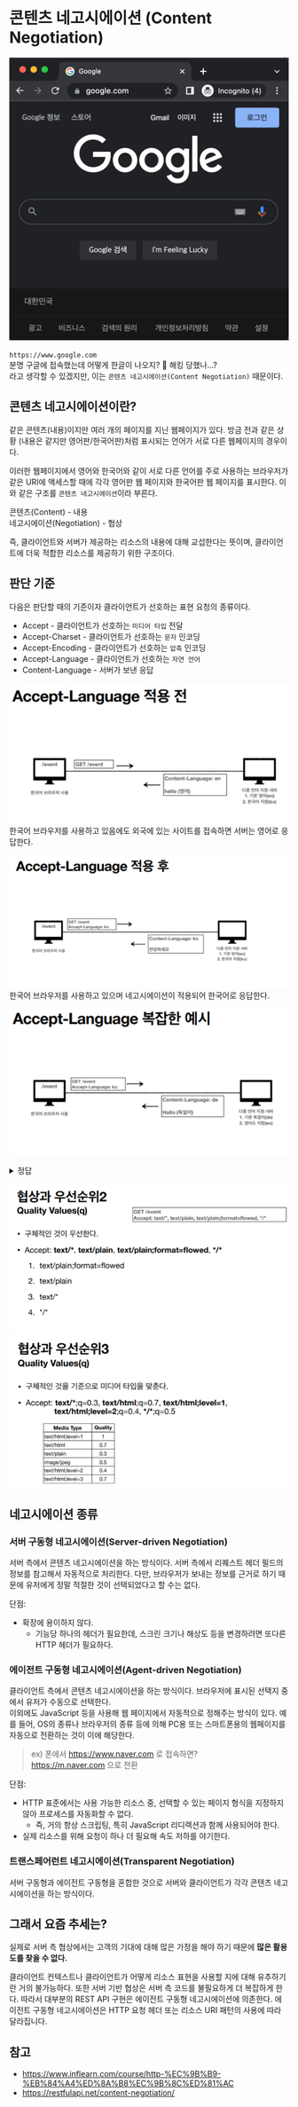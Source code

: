 # 콘텐츠 네고시에이션 (Content Negotiation)

![img.png](images/googleSite.png)

`https://www.google.com`  
분명 구글에 접속했는데 어떻게 한글이 나오지? 🤔 해킹 당했나...?  
라고 생각할 수 있겠지만, 이는 `콘텐츠 네고시에이션(Content Negotiation)` 때문이다.

## 콘텐츠 네고시에이션이란?
같은 콘텐츠(내용)이지만 여러 개의 페이지를 지닌 웹페이지가 있다. 방금 전과 같은 상황 (내용은 같지만 영어판/한국어판)처럼 표시되는 언어가 서로 다른 웹페이지의 경우이다.

이러한 웹페이지에서 영어와 한국어와 같이 서로 다른 언어를 주로 사용하는 브라우저가 같은 URI에 액세스할 때에 각각 영어판 웹 페이지와 한국어판 웹 페이지를 표시한다. 이와 같은 구조를 `콘텐츠 네고시에이션`이라 부른다.

콘텐츠(Content) - 내용  
네고시에이션(Negotiation) - 협상  

즉, 클라이언트와 서버가 제공하는 리소스의 내용에 대해 교섭한다는 뜻이며, 클라이언트에 더욱 적합한 리소스를 제공하기 위한 구조이다.

## 판단 기준
다음은 판단할 때의 기준이자 클라이언트가 선호하는 표현 요청의 종류이다.  
- Accept - 클라이언트가 선호하는 `미디어 타입` 전달
- Accept-Charset - 클라이언트가 선호하는 `문자` 인코딩
- Accept-Encoding - 클라이언트가 선호하는 `압축` 인코딩
- Accept-Language - 클라이언트가 선호하는 `자연 언어`
- Content-Language - 서버가 보낸 응답

![img.png](images/beforeAcceptLanguage.png)  
한국어 브라우저를 사용하고 있음에도 외국에 있는 사이트를 접속하면 서버는 영어로 응답한다.  

![img.png](images/afterAcceptLanguage.png)  
한국어 브라우저를 사용하고 있으며 네고시에이션이 적용되어 한국어로 응답한다.  

![img.png](images/complicatedAcceptLanguage.png)  
<details> 
<summary>정답</summary> 

기본(default)이 독일어로 설정되어 있기 때문에 독일어로 응답한다.
### 만약 영어로 응답받고 싶다면?
![img.png](images/qualityValues1.png)  
우선순위를 설정해서 첫번째 지원하는 언어가 없다면 두 번째 지원하는 언어로 응답을 준다.
![img.png](images/complicatedAcceptLanguage-more.png)
</details>

![img.png](images/qualityValues2.png)  
![img.png](images/qualityValues3.png)

## 네고시에이션 종류

### 서버 구동형 네고시에이션(Server-driven Negotiation)
서버 측에서 콘텐츠 네고시에이션을 하는 방식이다. 서버 측에서 리퀘스트 헤더 필드의 정보를 참고해서 자동적으로 처리한다. 다만, 브라우저가 보내는 정보를 근거로 하기 때문에 유저에게 정말 적절한 것이 선택되었다고 할 수는 없다.

단점:
- 확장에 용이하지 않다.
  - 기능당 하나의 헤더가 필요한데, 스크린 크기나 해상도 등을 변경하려면 또다른 HTTP 헤더가 필요하다.

### 에이전트 구동형 네고시에이션(Agent-driven Negotiation)
클라이언트 측에서 콘텐츠 네고시에이션을 하는 방식이다. 브라우저에 표시된 선택지 중에서 유저가 수동으로 선택한다.  
이외에도 JavaScript 등을 사용해 웹 페이지에서 자동적으로 정해주는 방식이 있다. 예를 들어, OS의 종류나 브라우저의 종류 등에 의해 PC용 또는 스마트폰용의 웹페이지를 자동으로 전환하는 것이 이에 해당한다.  
> ex) 폰에서 https://www.naver.com 로 접속하면?  
> https://m.naver.com 으로 전환

단점:
- HTTP 표준에서는 사용 가능한 리소스 중, 선택할 수 있는 페이지 형식을 지정하지 않아 프로세스를 자동화할 수 없다.
  - 즉, 거의 항상 스크립팅, 특히 JavaScript 리디렉션과 함께 사용되어야 한다.
- 실제 리소스를 위해 요청이 하나 더 필요해 속도 저하를 야기한다.

### 트랜스페어런트 네고시에이션(Transparent Negotiation)
서버 구동형과 에이전트 구동형을 혼합한 것으로 서버와 클라이언트가 각각 콘텐츠 네고시에이션을 하는 방식이다.

## 그래서 요즘 추세는?
실제로 서버 측 협상에서는 고객의 기대에 대해 많은 가정을 해야 하기 때문에 **많은 활용도를 찾을 수 없다.**

클라이언트 컨텍스트나 클라이언트가 어떻게 리소스 표현을 사용할 지에 대해 유추하기란 거의 불가능하다. 또한 서버 기반 협상은 서버 측 코드를 불필요하게 더 복잡하게 한다. 따라서 대부분의 REST API 구현은 에이전트 구동형 네고시에이션에 의존한다. 에이전트 구동형 네고시에이션은 HTTP 요청 헤더 또는 리소스 URI 패턴의 사용에 따라 달라집니다.

## 참고
- https://www.inflearn.com/course/http-%EC%9B%B9-%EB%84%A4%ED%8A%B8%EC%9B%8C%ED%81%AC
- https://restfulapi.net/content-negotiation/

